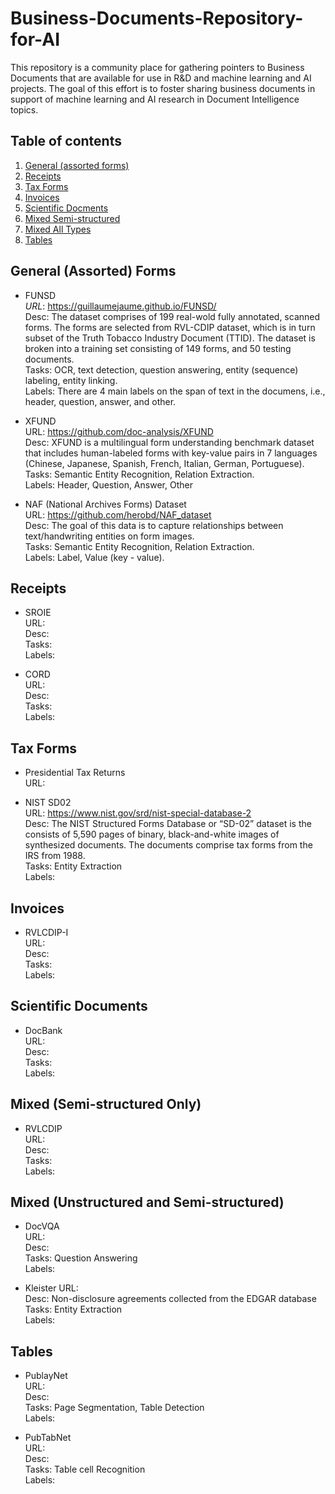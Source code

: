 # Business-Documents-Repository-for-AI
This repository is a community place for gathering pointers to Business Documents that are available for use in R&amp;D and machine learning and AI projects. The goal of this effort is to foster sharing business documents in support of machine learning and AI research in Document Intelligence topics.


## Table of contents
1. [General (assorted forms)](#formsassorted)
2. [Receipts](#receipts)
3. [Tax Forms](#taxforms)
4. [Invoices](#invoices)
5. [Scientific Docments](#scidocs)
6. [Mixed Semi-structured](#mixedsemistruct)
7. [Mixed All Types](#mixedsemistruct)
7. [Tables](#tables)


## General (Assorted) Forms <a name="formsassorted"></a>

- FUNSD <br>
*URL*: https://guillaumejaume.github.io/FUNSD/ <br>
Desc:  The dataset comprises of 199 real-wold fully annotated, scanned forms. The forms are selected from RVL-CDIP dataset, which is in turn  subset of the Truth Tobacco Industry Document (TTID). The dataset is broken into a training set consisting of 149 forms, and 50 testing documents. <br>
Tasks: OCR, text detection, question answering, entity (sequence) labeling, entity linking. <br>
Labels: There are 4 main labels on the span of text in the documens, i.e., header, question, answer, and other.  <br>

- XFUND <br>
URL: https://github.com/doc-analysis/XFUND <br>
Desc: XFUND is a multilingual form understanding benchmark dataset that includes human-labeled forms with key-value pairs in 7 languages (Chinese, Japanese, Spanish, French, Italian, German, Portuguese). <br>
Tasks: Semantic Entity Recognition, Relation Extraction.<br>
Labels: Header,	Question,	Answer,	Other<br>

- NAF (National Archives Forms) Dataset<br>
URL: https://github.com/herobd/NAF_dataset <br>
Desc: The goal of this data is to capture relationships between text/handwriting entities on form images.<br>
Tasks: Semantic Entity Recognition, Relation Extraction. <br>
Labels: Label, Value (key - value). <br>



## Receipts <a name="receipts"></a>

- SROIE <br>
URL: <br>
Desc:  <br>
Tasks: <br>
Labels: <br>

- CORD <br>
URL: <br>
Desc: <br>
Tasks: <br>
Labels: <br>

## Tax Forms <a name="taxforms"></a>
- Presidential Tax Returns <br>
URL:  <br>

- NIST SD02 <br>
URL: https://www.nist.gov/srd/nist-special-database-2 <br>
Desc: The NIST Structured Forms Database or “SD-02” dataset is the consists of 5,590 pages of binary, black-and-white images of synthesized documents. The documents comprise tax forms from the IRS from 1988. <br>
Tasks: Entity Extraction <br>
Labels: <br>


## Invoices <a name="invoices"></a>
- RVLCDIP-I <br>
URL: <br>
Desc: <br>
Tasks: <br>
Labels: <br>


## Scientific Documents <a name="scidocs"></a>
- DocBank <br>
URL: <br>
Desc: <br>
Tasks: <br>
Labels: <br>


## Mixed (Semi-structured Only) <a name="mixedsemistruct"></a>
- RVLCDIP <br>
URL: <br>
Desc: <br>
Tasks: <br>
Labels: <br>

## Mixed (Unstructured and Semi-structured) <a name="mixedall"></a>
- DocVQA <br>
URL: <br>
Desc: <br>
Tasks: Question Answering <br>
Labels: <br>

- Kleister
URL: <br>
Desc: Non-disclosure agreements collected from the EDGAR database <br>
Tasks: Entity Extraction <br>
Labels: <br>


## Tables <a name="tables"></a>
- PublayNet <br>
URL: <br>
Desc: <br>
Tasks: Page Segmentation, Table Detection <br>
Labels: <br>

- PubTabNet <br>
URL: <br>
Desc: <br>
Tasks: Table cell Recognition <br>
Labels: <br>


